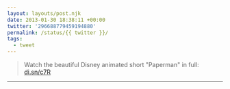 ```yaml
---
layout: layouts/post.njk
date: 2013-01-30 18:38:11 +00:00
twitter: '296688779459194880'
permalink: /status/{{ twitter }}/
tags: 
  - tweet
---
```


> Watch the beautiful Disney animated short "Paperman" in full: [di.sn/c7R](http://di.sn/c7R)

---
